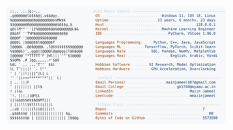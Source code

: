 <picture>
  <source srcset="https://raw.githubusercontent.com/mmazinjameel/mmazinjameel/main/dark_mode.svg?v=1748405726" media="(prefers-color-scheme: dark)">
  <img src="https://raw.githubusercontent.com/mmazinjameel/mmazinjameel/main/light_mode.svg?v=1748405726">
</picture>
